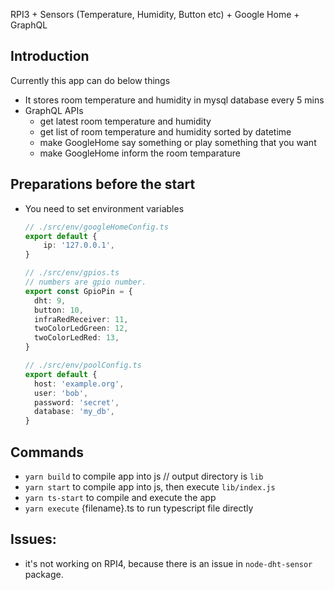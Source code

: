 RPI3 + Sensors (Temperature, Humidity, Button etc) + Google Home + GraphQL

## Introduction
Currently this app can do below things

* It stores room temperature and humidity in mysql database every 5 mins
* GraphQL APIs
  * get latest room temperature and humidity
  * get list of room temperature and humidity sorted by datetime
  * make GoogleHome say something or play something that you want
  * make GoogleHome inform the room temparature

## Preparations before the start
* You need to set environment variables
  ```typescript
  // ./src/env/googleHomeConfig.ts
  export default {
      ip: '127.0.0.1',
  }
  ```
    ```typescript
  // ./src/env/gpios.ts
  // numbers are gpio number.
  export const GpioPin = {
      dht: 9,
      button: 10,
      infraRedReceiver: 11,
      twoColorLedGreen: 12,
      twoColorLedRed: 13,
  }
  ```
    ```typescript
  // ./src/env/poolConfig.ts
  export default {
      host: 'example.org',
      user: 'bob',
      password: 'secret',
      database: 'my_db',
  }
  ```

## Commands
* `yarn build`
  to compile app into js // output directory is `lib`
* `yarn start`
  to compile app into js, then execute `lib/index.js`
* `yarn ts-start`
  to compile and execute the app
* `yarn execute` {filename}.ts
  to run typescript file directly

## Issues:
* it's not working on RPI4, because there is an issue in `node-dht-sensor` package.